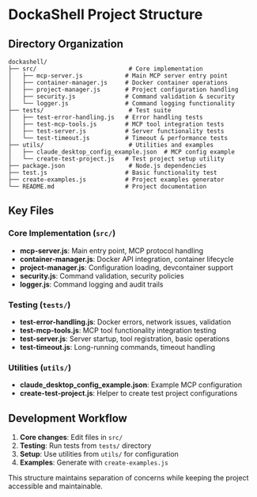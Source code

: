 # DockaShell Project Structure

## Directory Organization

```
dockashell/
├── src/                          # Core implementation
│   ├── mcp-server.js            # Main MCP server entry point
│   ├── container-manager.js     # Docker container operations
│   ├── project-manager.js       # Project configuration handling
│   ├── security.js              # Command validation & security
│   └── logger.js                # Command logging functionality
├── tests/                        # Test suite
│   ├── test-error-handling.js   # Error handling tests
│   ├── test-mcp-tools.js        # MCP tool integration tests
│   ├── test-server.js           # Server functionality tests
│   └── test-timeout.js          # Timeout & performance tests
├── utils/                        # Utilities and examples
│   ├── claude_desktop_config_example.json  # MCP config example
│   └── create-test-project.js   # Test project setup utility
├── package.json                  # Node.js dependencies
├── test.js                      # Basic functionality test
├── create-examples.js           # Project examples generator
└── README.md                    # Project documentation
```

## Key Files

### Core Implementation (`src/`)
- **mcp-server.js**: Main entry point, MCP protocol handling
- **container-manager.js**: Docker API integration, container lifecycle
- **project-manager.js**: Configuration loading, devcontainer support
- **security.js**: Command validation, security policies
- **logger.js**: Command logging and audit trails

### Testing (`tests/`)
- **test-error-handling.js**: Docker errors, network issues, validation
- **test-mcp-tools.js**: MCP tool functionality integration testing
- **test-server.js**: Server startup, tool registration, basic operations
- **test-timeout.js**: Long-running commands, timeout handling

### Utilities (`utils/`)
- **claude_desktop_config_example.json**: Example MCP configuration
- **create-test-project.js**: Helper to create test project configurations

## Development Workflow

1. **Core changes**: Edit files in `src/`
2. **Testing**: Run tests from `tests/` directory
3. **Setup**: Use utilities from `utils/` for configuration
4. **Examples**: Generate with `create-examples.js`

This structure maintains separation of concerns while keeping the project accessible and maintainable.
